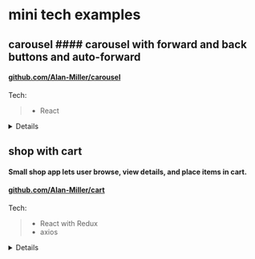 # mini tech examples

## carousel  #### carousel with forward and back buttons and auto-forward
#### [github.com/Alan-Miller/carousel](https://github.com/Alan-Miller/carousel)

Tech:
> * React

<details>
<summary>Details</summary>

> * setInterval changes photos automatically.
> * Back and Forward buttons change photo manually and restarts automatic interval.
</details>


## shop with cart
#### Small shop app lets user browse, view details, and place items in cart. 
#### [github.com/Alan-Miller/cart](https://github.com/Alan-Miller/cart)

Tech:
> * React with Redux
> * axios

<details>
<summary>Details</summary>

> * Shop button makes axios request to outside API and stores response on Redux.
> * Clicking a product makes axios request using product ID to get product details, storing response on Redux.
> * Add To Cart button pushes product into array stored on Redux. The number of items in the cart is updated in the header (Cart button).
</details>
